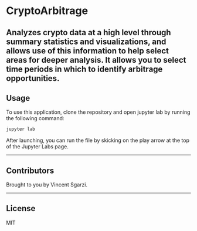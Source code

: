# CryptoArbitrage
Analyzes crypto data at a high level through summary statistics and visualizations, and allows use of this information to help select areas for deeper analysis. It allows you to select time periods in which to identify arbitrage opportunities.
---
## Usage

To use this application, clone the repository and open jupyter lab by running the following command:

```python
jupyter lab
```

After launching, you can run the file by skicking on the play arrow at the top of the Jupyter Labs page.

---

## Contributors

Brought to you by Vincent Sgarzi.

---

## License

MIT
